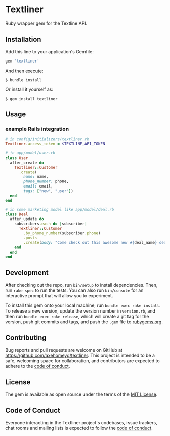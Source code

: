 # Textliner

Ruby wrapper gem for the Textline API.

## Installation

Add this line to your application's Gemfile:

```ruby
gem 'textliner'
```

And then execute:

    $ bundle install

Or install it yourself as:

    $ gem install textliner

## Usage

### example Rails integration
```ruby
# in config/initializers/textliner.rb
Textliner.access_token = $TEXTLINE_API_TOKEN

# in app/model/user.rb
class User
  after_create do
    Textliner::Customer
      .create(
        name: name,
        phone_number: phone,
        email: email,
        tags: ["new", "user"])
  end
end

# in some marketing model like app/model/deal.rb
class Deal
  after_update do
    subscribers.each do |subscriber|
      Textliner::Customer
        .by_phone_number(subscriber.phone)
        .posts
        .create(body: "Come check out this awesome new #{deal_name} deal"))
    end
  end
end
```

## Development

After checking out the repo, run `bin/setup` to install dependencies. Then, run `rake spec` to run the tests. You can also run `bin/console` for an interactive prompt that will allow you to experiment.

To install this gem onto your local machine, run `bundle exec rake install`. To release a new version, update the version number in `version.rb`, and then run `bundle exec rake release`, which will create a git tag for the version, push git commits and tags, and push the `.gem` file to [rubygems.org](https://rubygems.org).

## Contributing

Bug reports and pull requests are welcome on GitHub at https://github.com/axehomeyg/textliner. This project is intended to be a safe, welcoming space for collaboration, and contributors are expected to adhere to the [code of conduct](https://github.com/[USERNAME]/textliner/blob/master/CODE_OF_CONDUCT.md).


## License

The gem is available as open source under the terms of the [MIT License](https://opensource.org/licenses/MIT).

## Code of Conduct

Everyone interacting in the Textliner project's codebases, issue trackers, chat rooms and mailing lists is expected to follow the [code of conduct](https://github.com/[USERNAME]/textliner/blob/master/CODE_OF_CONDUCT.md).
